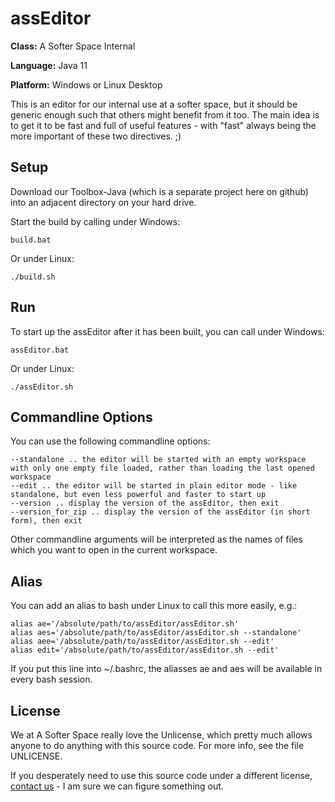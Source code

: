 # assEditor

**Class:** A Softer Space Internal

**Language:** Java 11

**Platform:** Windows or Linux Desktop

This is an editor for our internal use at a softer space, but it should be generic enough such that others might benefit from it too.
The main idea is to get it to be fast and full of useful features - with "fast" always being the more important of these two directives. ;)

## Setup

Download our Toolbox-Java (which is a separate project here on github) into an adjacent directory on your hard drive.

Start the build by calling under Windows:

```
build.bat
```

Or under Linux:

```
./build.sh
```

## Run

To start up the assEditor after it has been built, you can call under Windows:

```
assEditor.bat
```

Or under Linux:

```
./assEditor.sh
```

## Commandline Options

You can use the following commandline options:

```
--standalone .. the editor will be started with an empty workspace with only one empty file loaded, rather than loading the last opened workspace
--edit .. the editor will be started in plain editor mode - like standalone, but even less powerful and faster to start up
--version .. display the version of the assEditor, then exit
--version_for_zip .. display the version of the assEditor (in short form), then exit
```

Other commandline arguments will be interpreted as the names of files which you want to open in the current workspace.

## Alias

You can add an alias to bash under Linux to call this more easily, e.g.:

```
alias ae='/absolute/path/to/assEditor/assEditor.sh'
alias aes='/absolute/path/to/assEditor/assEditor.sh --standalone'
alias aee='/absolute/path/to/assEditor/assEditor.sh --edit'
alias edit='/absolute/path/to/assEditor/assEditor.sh --edit'
```

If you put this line into ~/.bashrc, the aliasses ae and aes will be available in every bash session.

## License

We at A Softer Space really love the Unlicense, which pretty much allows anyone to do anything with this source code.
For more info, see the file UNLICENSE.

If you desperately need to use this source code under a different license, [contact us](mailto:info@asofterspace.com) - I am sure we can figure something out.
